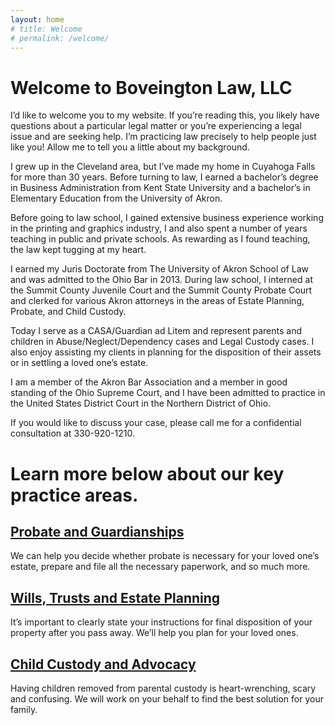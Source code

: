 ```yaml
---
layout: home
# title: Welcome
# permalink: /welcome/
---
```


# Welcome to Boveington Law, LLC

I’d like to welcome you to my website. If you’re reading this, you likely have questions about a particular legal matter or you’re experiencing a legal issue and are seeking help. I’m practicing law precisely to help people just like you! Allow me to tell you a little about my background.

I grew up in the Cleveland area, but I’ve made my home in Cuyahoga Falls for more than 30 years. Before turning to law, I earned a bachelor’s degree in Business Administration from Kent State University and a bachelor’s in Elementary Education from the University of Akron.

Before going to law school, I gained extensive business experience working in the printing and graphics industry, I and also spent a number of years teaching in public and private schools. As rewarding as I found teaching, the law kept tugging at my heart.

I earned my Juris Doctorate from The University of Akron School of Law and was admitted to the Ohio Bar in 2013. During law school, I interned at the Summit County Juvenile Court and the Summit County Probate Court and clerked for various Akron attorneys in the areas of Estate Planning, Probate, and Child Custody.

Today I serve as a CASA/Guardian ad Litem and represent parents and children in Abuse/Neglect/Dependency cases and Legal Custody cases. I also enjoy assisting my clients in planning for the disposition of their assets or in settling a loved one’s estate.

I am a member of the Akron Bar Association and a member in good standing of the Ohio Supreme Court, and I have been admitted to practice in the United States District Court in the Northern District of Ohio.

If you would like to discuss your case, please call me for a confidential consultation at 330-920-1210.

# Learn more below about our key practice areas.

## [Probate and Guardianships](../probate-court-matters)
We can help you decide whether probate is necessary for your loved one’s estate, prepare and file all the necessary paperwork, and so much more.

## [Wills, Trusts and Estate Planning](../estate-planning)
It’s important to clearly state your instructions for final disposition of your property after you pass away. We’ll help you plan for your loved ones.

## [Child Custody and Advocacy](../juvenile-court-matters)
Having children removed from parental custody is heart-wrenching, scary and confusing. We will work on your behalf to find the best solution for your family.
